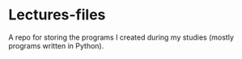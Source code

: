# Lectures-files
A repo for storing the programs I created during my studies (mostly programs written in Python).
